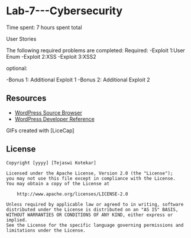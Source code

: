# Lab-7---Cybersecurity

Time spent: 7 hours spent total

User Stories

The following required problems are completed:
Required:
-Exploit 1:User Enum
-Exploit 2:XSS
-Exploit 3:XSS2

optional:

-Bonus 1: Additional Exploit 1
-Bonus 2: Additional Exploit 2
 
 
## Resources

- [WordPress Source Browser](https://core.trac.wordpress.org/browser/)
- [WordPress Developer Reference](https://developer.wordpress.org/reference/)

GIFs created with [LiceCap]


## License

    Copyright [yyyy] [Tejaswi Kotekar]

    Licensed under the Apache License, Version 2.0 (the "License");
    you may not use this file except in compliance with the License.
    You may obtain a copy of the License at

        http://www.apache.org/licenses/LICENSE-2.0

    Unless required by applicable law or agreed to in writing, software
    distributed under the License is distributed on an "AS IS" BASIS,
    WITHOUT WARRANTIES OR CONDITIONS OF ANY KIND, either express or implied.
    See the License for the specific language governing permissions and
    limitations under the License.

